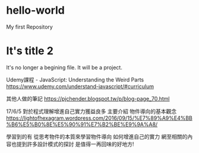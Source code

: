 # hello-world
My first Repository


# It's title 2
It's no longer a begining file. It will be a project.

Udemy課程 - JavaScript: Understanding the Weird Parts
https://www.udemy.com/understand-javascript/#curriculum

其他人做的筆記
https://pjchender.blogspot.tw/p/blog-page_70.html


17/6/5 對於程式理解增進自己實力獲益良多
主要介紹 物件導向的基本觀念
https://lightofhexagram.wordpress.com/2016/09/15/%E7%89%A9%E4%BB%B6%E5%B0%8E%E5%90%91%E7%B2%BE%E9%9A%A8/

學習到的有
從思考物件的本質來學習物件導向
如何增進自己的實力
網至相關的內容也提到許多設計模式的探討
是值得一再回味的好地方!

